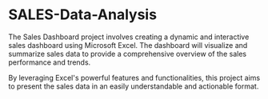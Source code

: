 # SALES-Data-Analysis
The Sales Dashboard project involves creating a dynamic and interactive sales dashboard using Microsoft Excel. The dashboard will visualize and summarize sales data to provide a comprehensive overview of the sales performance and trends. 

By leveraging Excel's powerful features and functionalities, this project aims to present the sales data in an easily understandable and actionable format.
